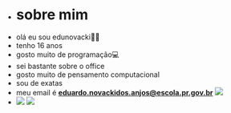 - # sobre mim 
- olá eu sou edunovacki:man_health_worker:
- tenho 16 anos
- gosto muito de programação:computer:
- sei bastante sobre o office
- gosto muito de pensamento computacional
- sou de exatas
- meu email é **eduardo.novackidos.anjos@escola.pr.gov.br** ![](https://img.shields.io/badge/Gmail-D14836?style=for-the-badge&logo=gmail&logoColor=white)
- ![](https://img.shields.io/badge/Scratch-4D97FF?style=for-the-badge&logo=Scratch&logoColor=white) ![](https://img.shields.io/badge/JavaScript-323330?style=for-the-badge&logo=javascript&logoColor=F7DF1E)
